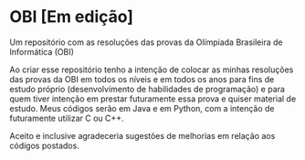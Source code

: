# OBI [Em edição]
Um repositório com as resoluções das provas da Olímpiada Brasileira de Informática (OBI)

Ao criar esse repositório tenho a intenção de colocar as minhas resoluções das provas da OBI em todos os níveis e em todos os anos para fins de estudo próprio (desenvolvimento de habilidades de programação) e para quem tiver intenção em prestar futuramente essa prova e quiser material de estudo. Meus códigos serão em Java e em Python, com a intenção de futuramente utilizar C ou C++.

Aceito e inclusive agradeceria sugestões de melhorias em relação aos códigos postados. 
